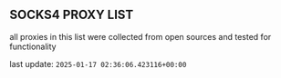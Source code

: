 ## SOCKS4 PROXY LIST

all proxies in this list were collected from open sources and tested for functionality

last update: `2025-01-17 02:36:06.423116+00:00`